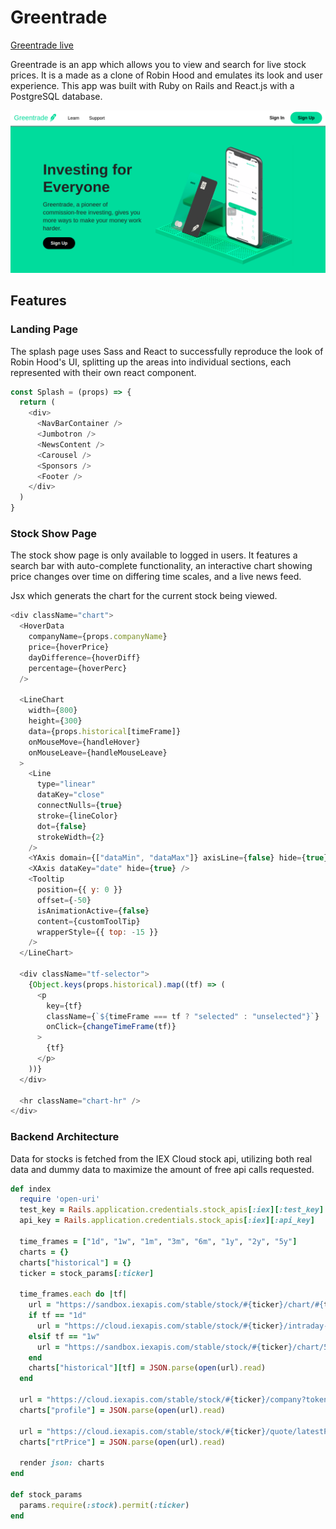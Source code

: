 # Greentrade

[Greentrade live](https://greentrade.herokuapp.com/#/)

Greentrade is an app which allows you to view and search for live stock prices. It is a made as a clone of Robin Hood and emulates its look and user experience. This app was built with Ruby on Rails and React.js with a PostgreSQL database.

![intro-png](app/assets/images/readme_images/intro.png)

## Features

### Landing Page

The splash page uses Sass and React to successfully reproduce the look of Robin Hood's UI, splitting up the areas into individual sections, each represented with their own react component.

```js
const Splash = (props) => {
  return (
    <div>
      <NavBarContainer />
      <Jumbotron />
      <NewsContent />
      <Carousel />
      <Sponsors />
      <Footer />
    </div>
  )
}
```

### Stock Show Page

The stock show page is only available to logged in users. It features a search bar with auto-complete functionality, an interactive chart showing price changes over time on differing time scales, and a live news feed.

Jsx which generats the chart for the current stock being viewed.
```js
<div className="chart">
  <HoverData
    companyName={props.companyName}
    price={hoverPrice}
    dayDifference={hoverDiff}
    percentage={hoverPerc}
  />

  <LineChart
    width={800}
    height={300}
    data={props.historical[timeFrame]}
    onMouseMove={handleHover}
    onMouseLeave={handleMouseLeave}
  >
    <Line
      type="linear"
      dataKey="close"
      connectNulls={true}
      stroke={lineColor}
      dot={false}
      strokeWidth={2}
    />
    <YAxis domain={["dataMin", "dataMax"]} axisLine={false} hide={true} />
    <XAxis dataKey="date" hide={true} />
    <Tooltip
      position={{ y: 0 }}
      offset={-50}
      isAnimationActive={false}
      content={customToolTip}
      wrapperStyle={{ top: -15 }}
    />
  </LineChart>

  <div className="tf-selector">
    {Object.keys(props.historical).map((tf) => (
      <p
        key={tf}
        className={`${timeFrame === tf ? "selected" : "unselected"}`}
        onClick={changeTimeFrame(tf)}
      >
        {tf}
      </p>
    ))}
  </div>

  <hr className="chart-hr" />
</div>
```

### Backend Architecture
Data for stocks is fetched from the IEX Cloud stock api, utilizing both real data and dummy data to maximize the amount of free api calls requested.

```rb
def index
  require 'open-uri'
  test_key = Rails.application.credentials.stock_apis[:iex][:test_key]
  api_key = Rails.application.credentials.stock_apis[:iex][:api_key]

  time_frames = ["1d", "1w", "1m", "3m", "6m", "1y", "2y", "5y"]
  charts = {}
  charts["historical"] = {}
  ticker = stock_params[:ticker]

  time_frames.each do |tf|
    url = "https://sandbox.iexapis.com/stable/stock/#{ticker}/chart/#{tf}?token=#{test_key}"
    if tf == "1d"
      url = "https://cloud.iexapis.com/stable/stock/#{ticker}/intraday-prices?token=#{api_key}"
    elsif tf == "1w"
      url = "https://sandbox.iexapis.com/stable/stock/#{ticker}/chart/5d?token=#{test_key}"
    end
    charts["historical"][tf] = JSON.parse(open(url).read)
  end

  url = "https://cloud.iexapis.com/stable/stock/#{ticker}/company?token=#{api_key}"
  charts["profile"] = JSON.parse(open(url).read)

  url = "https://cloud.iexapis.com/stable/stock/#{ticker}/quote/latestPrice?token=#{api_key}"
  charts["rtPrice"] = JSON.parse(open(url).read)

  render json: charts
end

def stock_params
  params.require(:stock).permit(:ticker)
end
```
